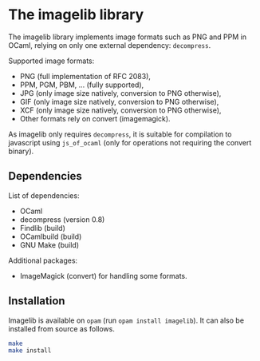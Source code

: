 The imagelib library
====================

The imagelib library implements image formats such as PNG and PPM  in
OCaml, relying on only one external dependency: `decompress`.

Supported image formats:
 - PNG (full implementation of RFC 2083),
 - PPM, PGM, PBM, ... (fully supported),
 - JPG (only image size natively, conversion to PNG otherwise),
 - GIF (only image size natively, conversion to PNG otherwise),
 - XCF (only image size natively, conversion to PNG otherwise),
 - Other formats rely on convert (imagemagick).

As imagelib only requires `decompress`, it is suitable for compilation to
javascript using `js_of_ocaml` (only for operations not requiring the
convert binary).

Dependencies
------------
List of dependencies:
 - OCaml
 - decompress (version 0.8)
 - Findlib (build)
 - OCamlbuild (build)
 - GNU Make (build)

Additional packages:
 - ImageMagick (convert) for handling some formats.

Installation
------------

Imagelib is available on `opam` (run `opam install imagelib`). It can also
be installed from source as follows.

```bash
make
make install
```

